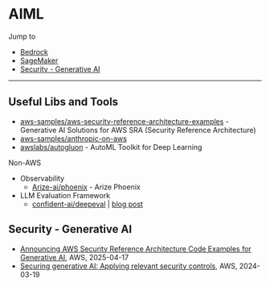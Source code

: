 # AIML

Jump to
- [Bedrock](../Bedrock/README.md)
- [SageMaker](../SageMaker/)
- [Security - Generative AI](#security---generative-ai)

---

## Useful Libs and Tools
- [aws-samples/aws-security-reference-architecture-examples](https://github.com/aws-samples/aws-security-reference-architecture-examples/tree/main/aws_sra_examples/solutions/genai) - Generative AI Solutions for AWS SRA (Security Reference Architecture)
- [aws-samples/anthropic-on-aws](https://github.com/aws-samples/anthropic-on-aws)
- [awslabs/autogluon](https://github.com/awslabs/autogluon) - AutoML Toolkit for Deep Learning

Non-AWS
- Observability
    - [Arize-ai/phoenix](https://github.com/Arize-ai/phoenix) - Arize Phoenix
- LLM Evaluation Framework
    - [confident-ai/deepeval](https://github.com/confident-ai/deepeval) | [blog post](https://www.confident-ai.com/blog/how-to-build-an-llm-evaluation-framework-from-scratch)

## Security - Generative AI
- [Announcing AWS Security Reference Architecture Code Examples for Generative AI](https://aws.amazon.com/blogs/security/announcing-aws-security-reference-architecture-code-examples-for-generative-ai/), AWS, 2025-04-17
- [Securing generative AI: Applying relevant security controls](https://aws.amazon.com/blogs/security/securing-generative-ai-applying-relevant-security-controls/), AWS, 2024-03-19
